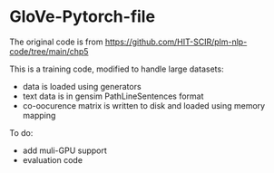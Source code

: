 # GloVe-Pytorch-file

The original code is from https://github.com/HIT-SCIR/plm-nlp-code/tree/main/chp5

This is a training code, modified to handle large datasets:

- data is loaded using generators
- text data is in gensim PathLineSentences format
- co-oocurence matrix is written to disk and loaded using memory mapping

To do:

- add muli-GPU support
- evaluation code
